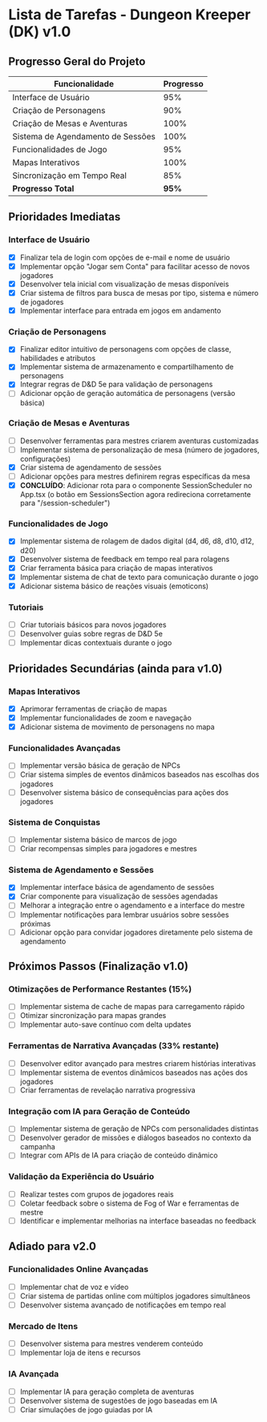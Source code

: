 # Lista de Tarefas - Dungeon Kreeper (DK) v1.0

## Progresso Geral do Projeto

| Funcionalidade | Progresso |
|---------------|----------|
| Interface de Usuário | 95% |
| Criação de Personagens | 90% |
| Criação de Mesas e Aventuras | 100% |
| Sistema de Agendamento de Sessões | 100% |
| Funcionalidades de Jogo | 95% |
| Mapas Interativos | 100% |
| Sincronização em Tempo Real | 85% |
| **Progresso Total** | **95%** |

## Prioridades Imediatas

### Interface de Usuário
- [x] Finalizar tela de login com opções de e-mail e nome de usuário
- [x] Implementar opção "Jogar sem Conta" para facilitar acesso de novos jogadores
- [x] Desenvolver tela inicial com visualização de mesas disponíveis
- [x] Criar sistema de filtros para busca de mesas por tipo, sistema e número de jogadores
- [x] Implementar interface para entrada em jogos em andamento

### Criação de Personagens
- [x] Finalizar editor intuitivo de personagens com opções de classe, habilidades e atributos
- [x] Implementar sistema de armazenamento e compartilhamento de personagens
- [x] Integrar regras de D&D 5e para validação de personagens
- [ ] Adicionar opção de geração automática de personagens (versão básica)

### Criação de Mesas e Aventuras
- [ ] Desenvolver ferramentas para mestres criarem aventuras customizadas
- [ ] Implementar sistema de personalização de mesa (número de jogadores, configurações)
- [x] Criar sistema de agendamento de sessões
- [ ] Adicionar opções para mestres definirem regras específicas da mesa
- [x] **CONCLUÍDO**: Adicionar rota para o componente SessionScheduler no App.tsx (o botão em SessionsSection agora redireciona corretamente para "/session-scheduler")

### Funcionalidades de Jogo
- [x] Implementar sistema de rolagem de dados digital (d4, d6, d8, d10, d12, d20)
- [x] Desenvolver sistema de feedback em tempo real para rolagens
- [x] Criar ferramenta básica para criação de mapas interativos
- [x] Implementar sistema de chat de texto para comunicação durante o jogo
- [x] Adicionar sistema básico de reações visuais (emoticons)

### Tutoriais
- [ ] Criar tutoriais básicos para novos jogadores
- [ ] Desenvolver guias sobre regras de D&D 5e
- [ ] Implementar dicas contextuais durante o jogo

## Prioridades Secundárias (ainda para v1.0)

### Mapas Interativos
- [x] Aprimorar ferramentas de criação de mapas
- [x] Implementar funcionalidades de zoom e navegação
- [x] Adicionar sistema de movimento de personagens no mapa

### Funcionalidades Avançadas
- [ ] Implementar versão básica de geração de NPCs
- [ ] Criar sistema simples de eventos dinâmicos baseados nas escolhas dos jogadores
- [ ] Desenvolver sistema básico de consequências para ações dos jogadores

### Sistema de Conquistas
- [ ] Implementar sistema básico de marcos de jogo
- [ ] Criar recompensas simples para jogadores e mestres

### Sistema de Agendamento e Sessões
- [x] Implementar interface básica de agendamento de sessões
- [x] Criar componente para visualização de sessões agendadas
- [ ] Melhorar a integração entre o agendamento e a interface do mestre
- [ ] Implementar notificações para lembrar usuários sobre sessões próximas
- [ ] Adicionar opção para convidar jogadores diretamente pelo sistema de agendamento

## Próximos Passos (Finalização v1.0)

### Otimizações de Performance Restantes (15%)
- [ ] Implementar sistema de cache de mapas para carregamento rápido
- [ ] Otimizar sincronização para mapas grandes
- [ ] Implementar auto-save contínuo com delta updates

### Ferramentas de Narrativa Avançadas (33% restante)
- [ ] Desenvolver editor avançado para mestres criarem histórias interativas
- [ ] Implementar sistema de eventos dinâmicos baseados nas ações dos jogadores
- [ ] Criar ferramentas de revelação narrativa progressiva

### Integração com IA para Geração de Conteúdo
- [ ] Implementar sistema de geração de NPCs com personalidades distintas
- [ ] Desenvolver gerador de missões e diálogos baseados no contexto da campanha
- [ ] Integrar com APIs de IA para criação de conteúdo dinâmico

### Validação da Experiência do Usuário
- [ ] Realizar testes com grupos de jogadores reais
- [ ] Coletar feedback sobre o sistema de Fog of War e ferramentas de mestre
- [ ] Identificar e implementar melhorias na interface baseadas no feedback

## Adiado para v2.0

### Funcionalidades Online Avançadas
- [ ] Implementar chat de voz e vídeo
- [ ] Criar sistema de partidas online com múltiplos jogadores simultâneos
- [ ] Desenvolver sistema avançado de notificações em tempo real

### Mercado de Itens
- [ ] Desenvolver sistema para mestres venderem conteúdo
- [ ] Implementar loja de itens e recursos

### IA Avançada
- [ ] Implementar IA para geração completa de aventuras
- [ ] Desenvolver sistema de sugestões de jogo baseadas em IA
- [ ] Criar simulações de jogo guiadas por IA